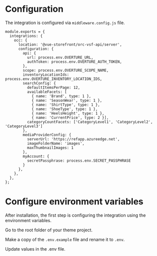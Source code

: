 # Configuration
The integration is configured via `middleware.config.js` file.

```
module.exports = {
  integrations: {
    occ: {
      location: '@vue-storefront/orc-vsf-api/server',
      configuration: {
        api: {
          url: process.env.OVERTURE_URL,
          authToken: process.env.OVERTURE_AUTH_TOKEN,
        },
        scope: process.env.OVERTURE_SCOPE_NAME,
        inventoryLocationIds: process.env.OVERTURE_INVENTORY_LOCATION_IDS,
        searchConfig: {
          defaultItemsPerPage: 12,
          availableFacets: [
            { name: 'Brand', type: 1 },
            { name: 'SeasonWear', type: 1 },
            { name: 'ShirtType', type: 1 },
            { name: 'ShoeType', type: 1 },
            { name: 'HeelsHeight', type: 1 },
            { name: 'CurrentPrice', type: 2 }],
          categoryCountFacets: ['CategoryLevel1', 'CategoryLevel2', 'CategoryLevel3']
        },
        mediaProviderConfig: {
          serverUrl: 'https://refapp.azureedge.net',
          imageFolderName: 'images',
          maxThumbnailImages: 1
        },
        myAccount: {
          secretPassphrase: process.env.SECRET_PASSPHRASE
        }
      },
    },
  },
};

```

# Configure environment variables
After installation, the first step is configuring the integration using the environment variables.
 
Go to the root folder of your theme project.
 
Make a copy of the `.env.example` file and rename it to `.env`.

Update values in the .env file.
